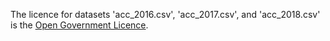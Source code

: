 The licence for datasets 'acc_2016.csv', 'acc_2017.csv', and 'acc_2018.csv' is the [Open Government Licence](http://www.nationalarchives.gov.uk/doc/open-government-licence/version/3/).